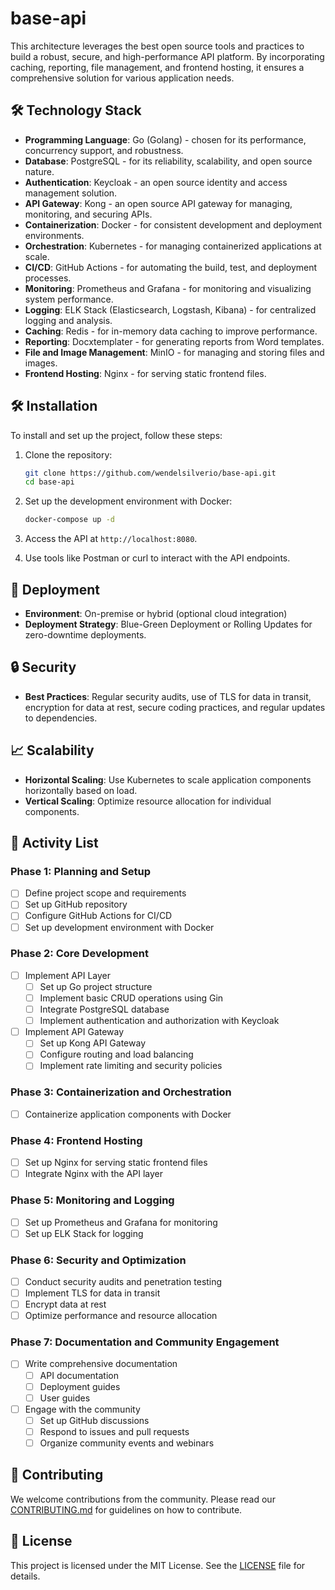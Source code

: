 # base-api

This architecture leverages the best open source tools and practices to build a robust, secure, and high-performance API platform. By incorporating caching, reporting, file management, and frontend hosting, it ensures a comprehensive solution for various application needs.

## 🛠️ Technology Stack

- **Programming Language**: Go (Golang) - chosen for its performance, concurrency support, and robustness.
- **Database**: PostgreSQL - for its reliability, scalability, and open source nature.
- **Authentication**: Keycloak - an open source identity and access management solution.
- **API Gateway**: Kong - an open source API gateway for managing, monitoring, and securing APIs.
- **Containerization**: Docker - for consistent development and deployment environments.
- **Orchestration**: Kubernetes - for managing containerized applications at scale.
- **CI/CD**: GitHub Actions - for automating the build, test, and deployment processes.
- **Monitoring**: Prometheus and Grafana - for monitoring and visualizing system performance.
- **Logging**: ELK Stack (Elasticsearch, Logstash, Kibana) - for centralized logging and analysis.
- **Caching**: Redis - for in-memory data caching to improve performance.
- **Reporting**: Docxtemplater - for generating reports from Word templates.
- **File and Image Management**: MinIO - for managing and storing files and images.
- **Frontend Hosting**: Nginx - for serving static frontend files.

## 🛠️ Installation

To install and set up the project, follow these steps:

1. Clone the repository:

    ```sh
    git clone https://github.com/wendelsilverio/base-api.git
    cd base-api
    ```

2. Set up the development environment with Docker:

    ```sh
    docker-compose up -d
    ```

3. Access the API at `http://localhost:8080`.

4. Use tools like Postman or curl to interact with the API endpoints.

## 🚀 Deployment

- **Environment**: On-premise or hybrid (optional cloud integration)
- **Deployment Strategy**: Blue-Green Deployment or Rolling Updates for zero-downtime deployments.

## 🔒 Security

- **Best Practices**: Regular security audits, use of TLS for data in transit, encryption for data at rest, secure coding practices, and regular updates to dependencies.

## 📈 Scalability

- **Horizontal Scaling**: Use Kubernetes to scale application components horizontally based on load.
- **Vertical Scaling**: Optimize resource allocation for individual components.

## 📅 Activity List

### Phase 1: Planning and Setup

- [ ] Define project scope and requirements
- [ ] Set up GitHub repository
- [ ] Configure GitHub Actions for CI/CD
- [ ] Set up development environment with Docker

### Phase 2: Core Development

- [ ] Implement API Layer
  - [ ] Set up Go project structure
  - [ ] Implement basic CRUD operations using Gin
  - [ ] Integrate PostgreSQL database
  - [ ] Implement authentication and authorization with Keycloak
- [ ] Implement API Gateway
  - [ ] Set up Kong API Gateway
  - [ ] Configure routing and load balancing
  - [ ] Implement rate limiting and security policies

### Phase 3: Containerization and Orchestration

- [ ] Containerize application components with Docker

### Phase 4: Frontend Hosting

- [ ] Set up Nginx for serving static frontend files
- [ ] Integrate Nginx with the API layer

### Phase 5: Monitoring and Logging

- [ ] Set up Prometheus and Grafana for monitoring
- [ ] Set up ELK Stack for logging

### Phase 6: Security and Optimization

- [ ] Conduct security audits and penetration testing
- [ ] Implement TLS for data in transit
- [ ] Encrypt data at rest
- [ ] Optimize performance and resource allocation

### Phase 7: Documentation and Community Engagement

- [ ] Write comprehensive documentation
  - [ ] API documentation
  - [ ] Deployment guides
  - [ ] User guides
- [ ] Engage with the community
  - [ ] Set up GitHub discussions
  - [ ] Respond to issues and pull requests
  - [ ] Organize community events and webinars

## 🤝 Contributing

We welcome contributions from the community. Please read our [CONTRIBUTING.md](CONTRIBUTING.md) for guidelines on how to contribute.

## 📄 License

This project is licensed under the MIT License. See the [LICENSE](LICENSE) file for details.
